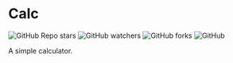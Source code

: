 # Calc

![GitHub Repo stars](https://img.shields.io/github/stars/ghosthunter15/calc?style=plastic) ![GitHub watchers](https://img.shields.io/github/watchers/ghosthunter15/calc?style=plastic) ![GitHub forks](https://img.shields.io/github/forks/ghosthunter15/calc?style=plastic) ![GitHub](https://img.shields.io/github/license/ghosthunter15/calc?style=plastic)

A simple calculator.
